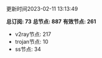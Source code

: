 更新时间2023-02-11 13:13:49

**总订阅: 73**
**总节点: 887**
**有效节点: 261**
- v2ray节点: 217
- trojan节点: 10
- ss节点: 34
